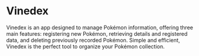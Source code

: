 # Vinedex
Vinedex is an app designed to manage Pokémon information, offering three main features: registering new Pokémon, retrieving details and registered data, and deleting previously recorded Pokémon. Simple and efficient, Vinedex is the perfect tool to organize your Pokémon collection.
